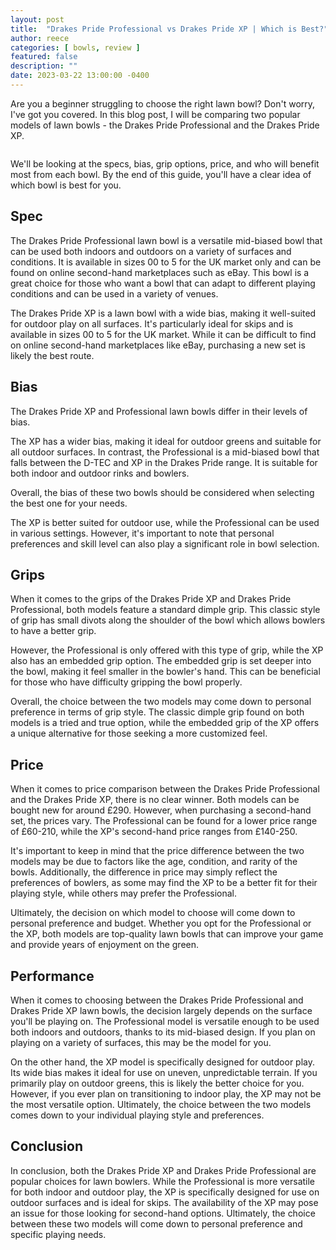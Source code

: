 ```yaml
---
layout: post
title:  "Drakes Pride Professional vs Drakes Pride XP | Which is Best?"
author: reece
categories: [ bowls, review ]
featured: false
description: ""
date: 2023-03-22 13:00:00 -0400
---
```

    

<!-- wp:paragraph -->
<p xmlns="http://www.w3.org/1999/xhtml">Are you a beginner struggling to choose the right lawn bowl? Don't worry, I've got you covered. In this blog post, I will be comparing two popular models of lawn bowls - the Drakes Pride Professional and the Drakes Pride XP. </p>
<!-- /wp:paragraph -->

<!-- wp:image {"id":1914,"sizeSlug":"large","linkDestination":"none"} -->
<figure class="wp-block-image size-large"><img src="/img/posts/drakes-pride-professional-vs-drakes-pride-xp-1024x576.jpg" alt="" class="wp-image-1914"/></figure>
<!-- /wp:image -->

<!-- wp:paragraph -->
<p>We'll be looking at the specs, bias, grip options, price, and who will benefit most from each bowl. By the end of this guide, you'll have a clear idea of which bowl is best for you.</p>
<!-- /wp:paragraph -->

<!-- wp:heading -->
<h2>Spec</h2>
<!-- /wp:heading -->

<!-- wp:block {"ref":2685} /-->

<!-- wp:paragraph -->
<p>The Drakes Pride Professional lawn bowl is a versatile mid-biased bowl that can be used both indoors and outdoors on a variety of surfaces and conditions. It is available in sizes 00 to 5 for the UK market only and can be found on online second-hand marketplaces such as eBay. This bowl is a great choice for those who want a bowl that can adapt to different playing conditions and can be used in a variety of venues.</p>
<!-- /wp:paragraph -->

<!-- wp:block {"ref":2697} /-->

<!-- wp:paragraph -->
<p>The Drakes Pride XP is a lawn bowl with a wide bias, making it well-suited for outdoor play on all surfaces. It's particularly ideal for skips and is available in sizes 00 to 5 for the UK market. While it can be difficult to find on online second-hand marketplaces like eBay, purchasing a new set is likely the best route.</p>
<!-- /wp:paragraph -->

<!-- wp:heading -->
<h2>Bias</h2>
<!-- /wp:heading -->

<!-- wp:paragraph -->
<p>The Drakes Pride XP and Professional lawn bowls differ in their levels of bias. </p>
<!-- /wp:paragraph -->

<!-- wp:block {"ref":2801} /-->

<!-- wp:paragraph -->
<p>The XP has a wider bias, making it ideal for outdoor greens and suitable for all outdoor surfaces. In contrast, the Professional is a mid-biased bowl that falls between the D-TEC and XP in the Drakes Pride range. It is suitable for both indoor and outdoor rinks and bowlers.</p>
<!-- /wp:paragraph -->

<!-- wp:paragraph -->
<p>Overall, the bias of these two bowls should be considered when selecting the best one for your needs. </p>
<!-- /wp:paragraph -->

<!-- wp:block {"ref":2809} /-->

<!-- wp:paragraph -->
<p>The XP is better suited for outdoor use, while the Professional can be used in various settings. However, it's important to note that personal preferences and skill level can also play a significant role in bowl selection.</p>
<!-- /wp:paragraph -->

<!-- wp:heading -->
<h2>Grips</h2>
<!-- /wp:heading -->

<!-- wp:paragraph -->
<p>When it comes to the grips of the Drakes Pride XP and Drakes Pride Professional, both models feature a standard dimple grip. This classic style of grip has small divots along the shoulder of the bowl which allows bowlers to have a better grip.</p>
<!-- /wp:paragraph -->

<!-- wp:paragraph -->
<p>However, the Professional is only offered with this type of grip, while the XP also has an embedded grip option. The embedded grip is set deeper into the bowl, making it feel smaller in the bowler's hand. This can be beneficial for those who have difficulty gripping the bowl properly.</p>
<!-- /wp:paragraph -->

<!-- wp:paragraph -->
<p>Overall, the choice between the two models may come down to personal preference in terms of grip style. The classic dimple grip found on both models is a tried and true option, while the embedded grip of the XP offers a unique alternative for those seeking a more customized feel.</p>
<!-- /wp:paragraph -->

<!-- wp:heading -->
<h2>Price</h2>
<!-- /wp:heading -->

<!-- wp:paragraph -->
<p>When it comes to price comparison between the Drakes Pride Professional and the Drakes Pride XP, there is no clear winner. Both models can be bought new for around £290. However, when purchasing a second-hand set, the prices vary. The Professional can be found for a lower price range of £60-210, while the XP's second-hand price ranges from £140-250.</p>
<!-- /wp:paragraph -->

<!-- wp:paragraph -->
<p>It's important to keep in mind that the price difference between the two models may be due to factors like the age, condition, and rarity of the bowls. Additionally, the difference in price may simply reflect the preferences of bowlers, as some may find the XP to be a better fit for their playing style, while others may prefer the Professional.</p>
<!-- /wp:paragraph -->

<!-- wp:paragraph -->
<p>Ultimately, the decision on which model to choose will come down to personal preference and budget. Whether you opt for the Professional or the XP, both models are top-quality lawn bowls that can improve your game and provide years of enjoyment on the green.</p>
<!-- /wp:paragraph -->

<!-- wp:heading -->
<h2>Performance</h2>
<!-- /wp:heading -->

<!-- wp:paragraph -->
<p>When it comes to choosing between the Drakes Pride Professional and Drakes Pride XP lawn bowls, the decision largely depends on the surface you'll be playing on. The Professional model is versatile enough to be used both indoors and outdoors, thanks to its mid-biased design. If you plan on playing on a variety of surfaces, this may be the model for you.</p>
<!-- /wp:paragraph -->

<!-- wp:paragraph -->
<p>On the other hand, the XP model is specifically designed for outdoor play. Its wide bias makes it ideal for use on uneven, unpredictable terrain. If you primarily play on outdoor greens, this is likely the better choice for you. However, if you ever plan on transitioning to indoor play, the XP may not be the most versatile option. Ultimately, the choice between the two models comes down to your individual playing style and preferences.</p>
<!-- /wp:paragraph -->

<!-- wp:heading -->
<h2>Conclusion</h2>
<!-- /wp:heading -->

<!-- wp:paragraph -->
<p>In conclusion, both the Drakes Pride XP and Drakes Pride Professional are popular choices for lawn bowlers. While the Professional is more versatile for both indoor and outdoor play, the XP is specifically designed for use on outdoor surfaces and is ideal for skips. The availability of the XP may pose an issue for those looking for second-hand options. Ultimately, the choice between these two models will come down to personal preference and specific playing needs.</p>
<!-- /wp:paragraph -->
    